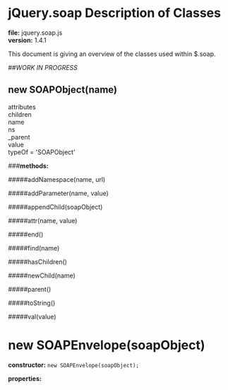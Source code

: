 jQuery.soap Description of Classes
==================================
**file:** jquery.soap.js  
**version:** 1.4.1

This document is giving an overview of the classes used within $.soap. 

##_WORK IN PROGRESS_

new SOAPObject(name)
--------------------
attributes  
children  
name  
ns  
_parent  
value  
typeOf = 'SOAPObject'  

###**methods:**

#####addNamespace(name, url)

#####addParameter(name, value)

#####appendChild(soapObject)

#####attr(name, value)

#####end()

#####find(name)

#####hasChildren()

#####newChild(name)

#####parent()

#####toString()

#####val(value)



new SOAPEnvelope(soapObject)
============================
**constructor:** `new SOAPEnvelope(soapObject);`

**properties:**